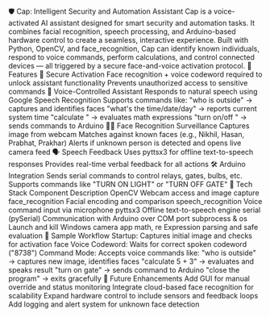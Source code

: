 🛡️ Cap: Intelligent Security and Automation Assistant
Cap is a voice-activated AI assistant designed for smart security and automation tasks. It combines facial recognition, speech processing, and Arduino-based hardware control to create a seamless, interactive experience. Built with Python, OpenCV, and face_recognition, Cap can identify known individuals, respond to voice commands, perform calculations, and control connected devices — all triggered by a secure face-and-voice activation protocol.
🚀 Features
🔐 Secure Activation
Face recognition + voice codeword required to unlock assistant functionality
Prevents unauthorized access to sensitive commands
🧠 Voice-Controlled Assistant
Responds to natural speech using Google Speech Recognition
Supports commands like:
"who is outside" → captures and identifies faces
"what's the time/date/day" → reports current system time
"calculate <expression>" → evaluates math expressions
"turn on/off <device>" → sends commands to Arduino
🧍‍♂️ Face Recognition Surveillance
Captures image from webcam
Matches against known faces (e.g., Nikhil, Hasan, Prabhat, Prakhar)
Alerts if unknown person is detected and opens live camera feed
🗣️ Speech Feedback
Uses pyttsx3 for offline text-to-speech responses
Provides real-time verbal feedback for all actions
🛠️ Arduino Integration
Sends serial commands to control relays, gates, bulbs, etc.
Supports commands like "TURN ON LIGHT" or "TURN OFF GATE"
🧰 Tech Stack
Component	Description
OpenCV	Webcam access and image capture
face_recognition	Facial encoding and comparison
speech_recognition	Voice command input via microphone
pyttsx3	Offline text-to-speech engine
serial (pySerial)	Communication with Arduino over COM port
subprocess & os	Launch and kill Windows camera app
math, re	Expression parsing and safe evaluation
📸 Sample Workflow
Startup: Captures initial image and checks for activation face
Voice Codeword: Waits for correct spoken codeword ("8738")
Command Mode: Accepts voice commands like:
"who is outside" → captures new image, identifies faces
"calculate 5 + 3" → evaluates and speaks result
"turn on gate" → sends command to Arduino
"close the program" → exits gracefully
🧪 Future Enhancements
Add GUI for manual override and status monitoring
Integrate cloud-based face recognition for scalability
Expand hardware control to include sensors and feedback loops
Add logging and alert system for unknown face detection
